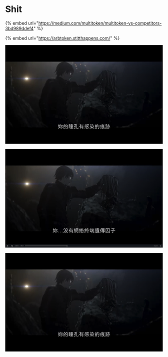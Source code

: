 # Shit

{% embed url="https://medium.com/multitoken/multitoken-vs-competitors-3bd989ddef4" %}

{% embed url="https://arbtoken.stitthappens.com/" %}

![](.gitbook/assets/ping-mu-kuai-zhao-20200330-xia-wu-9.39.59%20%281%29.png)

![](.gitbook/assets/ping-mu-kuai-zhao-20200330-xia-wu-9.40.19.png)

![](.gitbook/assets/ping-mu-kuai-zhao-20200330-xia-wu-9.39.59.png)

